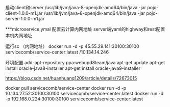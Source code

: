 


启动client和server
/usr/lib/jvm/java-8-openjdk-amd64/bin/java -jar pojo-client-1.0.0-m1.jar
/usr/lib/jvm/java-8-openjdk-amd64/bin/java -jar pojo-server-1.0.0-m1.jar


***microservice.ymal 配置云计算内网地址 server端yaml的highway和rest配置本机内网地址

运行sc （内网地址）
docker run -d -p 45.55.29.141:30100:30100 servicecomb/service-center:latest
/10.134.14.246

环境配置
add-apt-repository ppa:webupd8team/java
apt-get update
apt-get install oracle-java8-installer
apt-get install oracle-java9-installer

https://blog.csdn.net/huanhuanq1209/article/details/72673015

docker pull servicecomb/service-center
docker run -d -p 10.134.27.52:30100:30100 servicecomb/service-center:latest
docker run -d -p 192.168.0.224:30100:30100 servicecomb/service-center:latest


